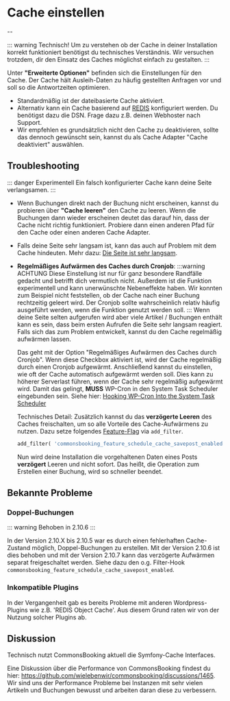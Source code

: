 # Cache einstellen

--

::: warning Technisch!
Um zu verstehen ob der Cache in deiner Installation korrekt funktioniert benötigst du technisches Verständnis.
Wir versuchen trotzdem, dir den Einsatz des Caches möglichst einfach zu gestalten.
:::


Unter **"Erweiterte Optionen"** befinden sich die Einstellungen für den Cache.
Der Cache hält Ausleih-Daten zu häufig gestellten Anfragen vor und soll so die Antwortzeiten optimieren.

* Standardmäßig ist der dateibasierte Cache aktiviert.
* Alternativ kann ein Cache basierend auf [REDIS](http://redis.io) konfiguriert werden. Du benötigst dazu die DSN. Frage dazu z.B. deinen Webhoster nach Support.
* Wir empfehlen es grundsätzlich nicht den Cache zu deaktivieren, sollte das dennoch gewünscht sein, kannst du als Cache Adapter "Cache deaktiviert" auswählen.

## Troubleshooting

::: danger Experimentell
Ein falsch konfigurierter Cache kann deine Seite verlangsamen.
:::

* Wenn Buchungen direkt nach der Buchung nicht erscheinen, kannst du probieren über **"Cache leeren"** den Cache zu leeren.
  Wenn die Buchungen dann wieder erscheinen deutet das darauf hin, dass der Cache nicht richtig funktioniert.
  Probiere dann einen anderen Pfad für den Cache oder einen anderen Cache Adapter.

* Falls deine Seite sehr langsam ist, kann das auch auf Problem mit dem Cache hindeuten.
  Mehr dazu: [Die Seite ist sehr langsam](/dokumentation/haeufige-fragen-faq/die-seite-ist-sehr-langsam).

* **Regelmäßiges Aufwärmen des Caches durch Cronjob**:
  :::warning ACHTUNG
  Diese Einstellung ist nur für ganz besondere Randfälle gedacht und betrifft dich vermutlich nicht.
  Außerdem ist die Funktion experimentell und kann unerwünschte Nebeneffekte haben.
  Wir konnten zum Beispiel nicht feststellen, ob der Cache nach einer Buchung rechtzeitig geleert wird.
  Der Cronjob sollte wahrscheinlich relativ häufig ausgeführt werden, wenn die Funktion genutzt werden soll.
  :::
  Wenn deine Seite selten aufgerufen wird aber viele Artikel / Buchungen enthält kann es sein, dass beim ersten Aufrufen
  die Seite sehr langsam reagiert. Falls sich das zum Problem entwickelt, kannst du den Cache regelmäßig aufwärmen lassen.

  Das geht mit der Option "Regelmäßiges Aufwärmen des Caches durch Cronjob". Wenn diese Checkbox aktiviert ist, wird der Cache regelmäßig
  durch einen Cronjob aufgewärmt. Anschließend kannst du einstellen, wie oft der Cache automatisch aufgewärmt werden soll. Dies kann zu höherer Serverlast führen, wenn der Cache sehr regelmäßig aufgewärmt wird.
  Damit das gelingt, **MUSS** WP-Cron in den System Task Scheduler eingebunden sein. Siehe hier: [Hooking WP-Cron Into the System Task Scheduler](https://developer.wordpress.org/plugins/cron/hooking-wp-cron-into-the-system-task-scheduler/)

  Technisches Detail: Zusätzlich kannst du das **verzögerte Leeren** des Caches freischalten, um so alle Vorteile des
  Cache-Aufwärmens zu nutzen. Dazu setze folgendes [Feature-Flag](https://de.wikipedia.org/wiki/Feature_Toggle)
  via `add_filter`.
  ```php
  add_filter( 'commonsbooking_feature_schedule_cache_savepost_enabled', '__return_true' )
  ```
  Nun wird deine Installation die vorgehaltenen Daten eines Posts **verzögert** Leeren und nicht sofort.
  Das heißt, die Operation zum Erstellen einer Buchung, wird so schneller beendet.

## Bekannte Probleme

### Doppel-Buchungen

::: warning Behoben in 2.10.6
:::

In der Version 2.10.X bis 2.10.5 war es durch einen fehlerhaften Cache-Zustand möglich, Doppel-Buchungen zu erstellen.
Mit der Version 2.10.6 ist dies behoben und mit der Version 2.10.7 kann das verzögerte Aufwärmen separat freigeschaltet werden.
Siehe dazu den o.g. Filter-Hook `commonsbooking_feature_schedule_cache_savepost_enabled`.


### Inkompatible Plugins

In der Vergangenheit gab es bereits Probleme mit anderen Wordpress-Plugins wie z.B. 'REDIS Object Cache'.
Aus diesem Grund raten wir von der Nutzung solcher Plugins ab.

## Diskussion

Technisch nutzt CommonsBooking aktuell die Symfony-Cache Interfaces.

Eine Diskussion über die Performance von CommonsBooking findest du hier: https://github.com/wielebenwir/commonsbooking/discussions/1465.
Wir sind uns der Performance Probleme bei Instanzen mit sehr vielen Artikeln und Buchungen bewusst und arbeiten daran diese zu verbessern.
